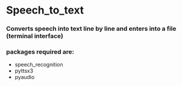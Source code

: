 # Speech_to_text 

### Converts speech into text line by line and enters into a file (terminal interface)
### packages required are:  
* speech_recognition
* pyttsx3
* pyaudio
